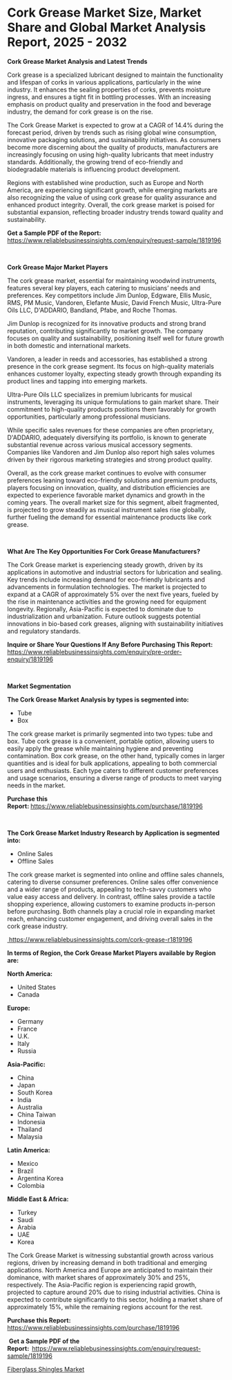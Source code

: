 <p><h1>Cork Grease Market Size, Market Share and Global Market Analysis Report, 2025 - 2032</h1></p><p><strong>Cork Grease Market Analysis and Latest Trends</strong></p>
<p><p>Cork grease is a specialized lubricant designed to maintain the functionality and lifespan of corks in various applications, particularly in the wine industry. It enhances the sealing properties of corks, prevents moisture ingress, and ensures a tight fit in bottling processes. With an increasing emphasis on product quality and preservation in the food and beverage industry, the demand for cork grease is on the rise.</p><p>The Cork Grease Market is expected to grow at a CAGR of 14.4% during the forecast period, driven by trends such as rising global wine consumption, innovative packaging solutions, and sustainability initiatives. As consumers become more discerning about the quality of products, manufacturers are increasingly focusing on using high-quality lubricants that meet industry standards. Additionally, the growing trend of eco-friendly and biodegradable materials is influencing product development. </p><p>Regions with established wine production, such as Europe and North America, are experiencing significant growth, while emerging markets are also recognizing the value of using cork grease for quality assurance and enhanced product integrity. Overall, the cork grease market is poised for substantial expansion, reflecting broader industry trends toward quality and sustainability.</p></p>
<p><strong>Get a Sample PDF of the Report:&nbsp;</strong> <a href="https://www.reliablebusinessinsights.com/enquiry/request-sample/1819196?utm_campaign=2190&utm_medium=2&utm_source=Github&utm_content=ia&utm_term=01042025&utm_id=cork-grease">https://www.reliablebusinessinsights.com/enquiry/request-sample/1819196</a></p>
<p>&nbsp;</p>
<p><strong>Cork Grease Major Market Players</strong></p>
<p><p>The cork grease market, essential for maintaining woodwind instruments, features several key players, each catering to musicians’ needs and preferences. Key competitors include Jim Dunlop, Edgware, Ellis Music, RMS, PM Music, Vandoren, Elefante Music, David French Music, Ultra-Pure Oils LLC, D'ADDARIO, Bandland, Pfabe, and Roche Thomas.</p><p>Jim Dunlop is recognized for its innovative products and strong brand reputation, contributing significantly to market growth. The company focuses on quality and sustainability, positioning itself well for future growth in both domestic and international markets.</p><p>Vandoren, a leader in reeds and accessories, has established a strong presence in the cork grease segment. Its focus on high-quality materials enhances customer loyalty, expecting steady growth through expanding its product lines and tapping into emerging markets.</p><p>Ultra-Pure Oils LLC specializes in premium lubricants for musical instruments, leveraging its unique formulations to gain market share. Their commitment to high-quality products positions them favorably for growth opportunities, particularly among professional musicians.</p><p>While specific sales revenues for these companies are often proprietary, D'ADDARIO, adequately diversifying its portfolio, is known to generate substantial revenue across various musical accessory segments. Companies like Vandoren and Jim Dunlop also report high sales volumes driven by their rigorous marketing strategies and strong product quality.</p><p>Overall, as the cork grease market continues to evolve with consumer preferences leaning toward eco-friendly solutions and premium products, players focusing on innovation, quality, and distribution efficiencies are expected to experience favorable market dynamics and growth in the coming years. The overall market size for this segment, albeit fragmented, is projected to grow steadily as musical instrument sales rise globally, further fueling the demand for essential maintenance products like cork grease.</p></p>
<p>&nbsp;</p>
<p><strong>What Are The Key Opportunities For Cork Grease Manufacturers?</strong></p>
<p><p>The Cork Grease market is experiencing steady growth, driven by its applications in automotive and industrial sectors for lubrication and sealing. Key trends include increasing demand for eco-friendly lubricants and advancements in formulation technologies. The market is projected to expand at a CAGR of approximately 5% over the next five years, fueled by the rise in maintenance activities and the growing need for equipment longevity. Regionally, Asia-Pacific is expected to dominate due to industrialization and urbanization. Future outlook suggests potential innovations in bio-based cork greases, aligning with sustainability initiatives and regulatory standards.</p></p>
<p><strong>Inquire or Share Your Questions If Any Before Purchasing This Report:</strong> <a href="https://www.reliablebusinessinsights.com/enquiry/pre-order-enquiry/1819196?utm_campaign=2190&utm_medium=2&utm_source=Github&utm_content=ia&utm_term=01042025&utm_id=cork-grease">https://www.reliablebusinessinsights.com/enquiry/pre-order-enquiry/1819196</a></p>
<p>&nbsp;</p>
<p><strong>Market Segmentation</strong></p>
<p><strong>The Cork Grease Market Analysis by types is segmented into:</strong></p>
<p><ul><li>Tube</li><li>Box</li></ul></p>
<p><p>The cork grease market is primarily segmented into two types: tube and box. Tube cork grease is a convenient, portable option, allowing users to easily apply the grease while maintaining hygiene and preventing contamination. Box cork grease, on the other hand, typically comes in larger quantities and is ideal for bulk applications, appealing to both commercial users and enthusiasts. Each type caters to different customer preferences and usage scenarios, ensuring a diverse range of products to meet varying needs in the market.</p></p>
<p><strong>Purchase this Report:&nbsp;</strong><a href="https://www.reliablebusinessinsights.com/purchase/1819196?utm_campaign=2190&utm_medium=2&utm_source=Github&utm_content=ia&utm_term=01042025&utm_id=cork-grease">https://www.reliablebusinessinsights.com/purchase/1819196</a></p>
<p>&nbsp;</p>
<p><strong>The Cork Grease Market Industry Research by Application is segmented into:</strong></p>
<p><ul><li>Online Sales</li><li>Offline Sales</li></ul></p>
<p><p>The cork grease market is segmented into online and offline sales channels, catering to diverse consumer preferences. Online sales offer convenience and a wider range of products, appealing to tech-savvy customers who value easy access and delivery. In contrast, offline sales provide a tactile shopping experience, allowing customers to examine products in-person before purchasing. Both channels play a crucial role in expanding market reach, enhancing customer engagement, and driving overall sales in the cork grease industry.</p></p>
<p><a href="https://www.reliablebusinessinsights.com/cork-grease-r1819196?utm_campaign=2190&utm_medium=2&utm_source=Github&utm_content=ia&utm_term=01042025&utm_id=cork-grease">&nbsp;https://www.reliablebusinessinsights.com/cork-grease-r1819196</a></p>
<p><strong>In terms of Region, the Cork Grease Market Players available by Region are:</strong></p>
<p>
    <p> <strong> North America: </strong>
        <ul>
            <li>United States</li>
            <li>Canada</li>
        </ul>
        </p> 
    <p> <strong> Europe: </strong>
        <ul>
            <li>Germany</li>
            <li>France</li>
            <li>U.K.</li>
            <li>Italy</li>
            <li>Russia</li>
        </ul>
        </p> 
    <p> <strong> Asia-Pacific: </strong>
        <ul>
            <li>China</li>
            <li>Japan</li>
            <li>South Korea</li>
            <li>India</li>
            <li>Australia</li>
            <li>China Taiwan</li>
            <li>Indonesia</li>
            <li>Thailand</li>
            <li>Malaysia</li>
        </ul>
        </p> 
    <p> <strong> Latin America: </strong>
        <ul>
            <li>Mexico</li>
            <li>Brazil</li>
            <li>Argentina Korea</li>
            <li>Colombia</li>
        </ul>
        </p> 
    <p> <strong> Middle East & Africa: </strong>
        <ul>
            <li>Turkey</li>
            <li>Saudi</li>
            <li>Arabia</li>
            <li>UAE</li>
            <li>Korea</li>
        </ul>
    </p>
    </p>
<p><p>The Cork Grease Market is witnessing substantial growth across various regions, driven by increasing demand in both traditional and emerging applications. North America and Europe are anticipated to maintain their dominance, with market shares of approximately 30% and 25%, respectively. The Asia-Pacific region is experiencing rapid growth, projected to capture around 20% due to rising industrial activities. China is expected to contribute significantly to this sector, holding a market share of approximately 15%, while the remaining regions account for the rest.</p></p>
<p><strong>Purchase this Report: </strong><a href="https://www.reliablebusinessinsights.com/purchase/1819196?utm_campaign=2190&utm_medium=2&utm_source=Github&utm_content=ia&utm_term=01042025&utm_id=cork-grease">https://www.reliablebusinessinsights.com/purchase/1819196</a></p>
<p>&nbsp;<strong>Get a Sample PDF of the Report:&nbsp;&nbsp;</strong><a href="https://www.reliablebusinessinsights.com/enquiry/request-sample/1819196?utm_campaign=2190&utm_medium=2&utm_source=Github&utm_content=ia&utm_term=01042025&utm_id=cork-grease">https://www.reliablebusinessinsights.com/enquiry/request-sample/1819196</a></p>
<p><strong></strong></p>
<p><p><a href="https://github.com/AshrafKhan865/Market-Research-Report-List-2/blob/main/fiberglass-shingles-market.md?utm_campaign=2190&utm_medium=2&utm_source=Github&utm_content=ia&utm_term=01042025&utm_id=cork-grease">Fiberglass Shingles Market</a></p></p>